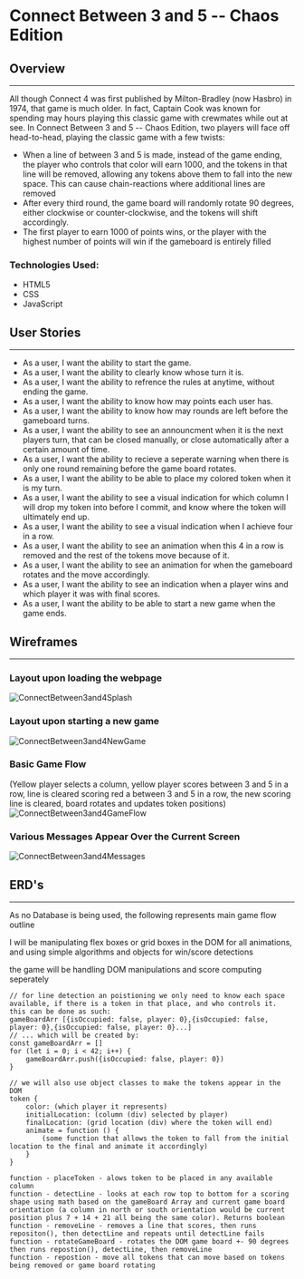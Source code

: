 # Connect Between 3 and 5 -- Chaos Edition

## Overview
---
All though Connect 4 was first published by Milton-Bradley (now Hasbro) in 1974, that game is much older. In fact, Captain Cook was known for spending may hours playing this classic game with crewmates while out at see.
In Connect Between 3 and 5 -- Chaos Edition, two players will face off head-to-head, playing the classic game with a few twists:
- When a line of between 3 and 5 is made, instead of the game ending, the player who controls that color will earn 1000, and the tokens in that line will be removed, allowing any tokens above them to fall into the new space. This can cause chain-reactions where additional lines are removed
- After every third round, the game board will randomly rotate 90 degrees, either clockwise or counter-clockwise, and the tokens will shift accordingly.
- The first player to earn 1000 of points wins, or the player with the highest number of points will win if the gameboard is entirely filled
### Technologies Used:
- HTML5
- CSS
- JavaScript

## User Stories
---
- As a user, I want the ability to start the game.
- As a user, I want the ability to clearly know whose turn it is.
- As a user, I want the ability to refrence the rules at anytime, without ending the game.
- As a user, I want the ability to know how may points each user has.
- As a user, I want the ability to know how may rounds are left before the gameboard turns.
- As a user, I want the ability to see an announcment when it is the next players turn, that can be closed manually, or close automatically after a certain amount of time.
- As a user, I want the ability to recieve a seperate warning when there is only one round remaining before the game board rotates.
- As a user, I want the ability to be able to place my colored token when it is my turn.
- As a user, I want the ability to see a visual indication for which column I will drop my token into before I commit, and know where the token will ultimately end up.
- As a user, I want the ability to see a visual indication when I achieve four in a row.
- As a user, I want the ability to see an animation when this 4 in a row is removed and the rest of the tokens move because of it.
- As a user, I want the ability to see an animation for when the gameboard rotates and the move accordingly.
- As a user, I want the ability to see an indication when a player wins and which player it was with final scores.
- As a user, I want the ability to be able to start a new game when the game ends.

## Wireframes
---
### Layout upon loading the webpage
![ConnectBetween3and4Splash](README-images/screen-on-load.png)
### Layout upon starting a new game
![ConnectBetween3and4NewGame](README-images/screen-on-new-game.png)
### Basic Game Flow
(Yellow player selects a column, yellow player scores between 3 and 5 in a row,
line is cleared scoring red a between 3 and 5 in a row, the new scoring line is cleared, board rotates and updates token positions)
![ConnectBetween3and4GameFlow](README-images/basic-game-flow.png)
### Various Messages Appear Over the Current Screen
![ConnectBetween3and4Messages](README-images/various-messages.png)

## ERD's
---
As no Database is being used, the following represents main game flow outline

I will be manipulating flex boxes or grid boxes in the DOM for all animations, and using simple algorithms and objects for win/score detections

the game will be handling DOM manipulations and score computing seperately

```
// for line detection an poistioning we only need to know each space available, if there is a token in that place, and who controls it. this can be done as such: 
gameBoardArr [{isOccupied: false, player: 0},{isOccupied: false, player: 0},{isOccupied: false, player: 0}...]
// ... which will be created by:
const gameBoardArr = []
for (let i = 0; i < 42; i++) {
    gameBoardArr.push({isOccupied: false, player: 0})
}

// we will also use object classes to make the tokens appear in the DOM
token {
    color: (which player it represents)
    initialLocation: (column (div) selected by player)
    finalLocation: (grid location (div) where the token will end)
    animate = function () {
        (some function that allows the token to fall from the initial location to the final and animate it accordingly)
    }
}

function - placeToken - alows token to be placed in any available column
function - detectLine - looks at each row top to bottom for a scoring shape using math based on the gameBoard Array and current game board orientation (a column in north or south orientation would be current position plus 7 + 14 + 21 all being the same color). Returns boolean
function - removeLine - removes a line that scores, then runs repositon(), then detectLine and repeats until detectLine fails
function - rotateGameBoard - rotates the DOM game board +- 90 degrees then runs repostion(), detectLine, then removeLine
function - repostion - move all tokens that can move based on tokens being removed or game board rotating

```
